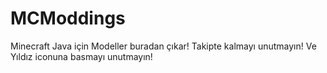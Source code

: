 # MCModdings
 Minecraft Java için Modeller buradan çıkar! Takipte kalmayı unutmayın! Ve Yıldız iconuna basmayı unutmayın!
